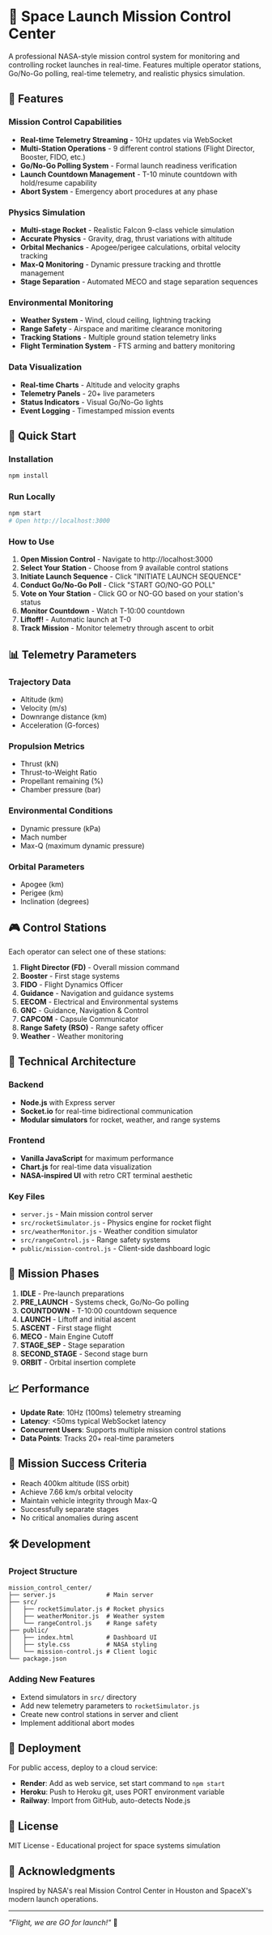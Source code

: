 # 🚀 Space Launch Mission Control Center

A professional NASA-style mission control system for monitoring and controlling rocket launches in real-time. Features multiple operator stations, Go/No-Go polling, real-time telemetry, and realistic physics simulation.

## 🎯 Features

### Mission Control Capabilities
- **Real-time Telemetry Streaming** - 10Hz updates via WebSocket
- **Multi-Station Operations** - 9 different control stations (Flight Director, Booster, FIDO, etc.)
- **Go/No-Go Polling System** - Formal launch readiness verification
- **Launch Countdown Management** - T-10 minute countdown with hold/resume capability
- **Abort System** - Emergency abort procedures at any phase

### Physics Simulation
- **Multi-stage Rocket** - Realistic Falcon 9-class vehicle simulation
- **Accurate Physics** - Gravity, drag, thrust variations with altitude
- **Orbital Mechanics** - Apogee/perigee calculations, orbital velocity tracking
- **Max-Q Monitoring** - Dynamic pressure tracking and throttle management
- **Stage Separation** - Automated MECO and stage separation sequences

### Environmental Monitoring
- **Weather System** - Wind, cloud ceiling, lightning tracking
- **Range Safety** - Airspace and maritime clearance monitoring
- **Tracking Stations** - Multiple ground station telemetry links
- **Flight Termination System** - FTS arming and battery monitoring

### Data Visualization
- **Real-time Charts** - Altitude and velocity graphs
- **Telemetry Panels** - 20+ live parameters
- **Status Indicators** - Visual Go/No-Go lights
- **Event Logging** - Timestamped mission events

## 🚀 Quick Start

### Installation
```bash
npm install
```

### Run Locally
```bash
npm start
# Open http://localhost:3000
```

### How to Use

1. **Open Mission Control** - Navigate to http://localhost:3000
2. **Select Your Station** - Choose from 9 available control stations
3. **Initiate Launch Sequence** - Click "INITIATE LAUNCH SEQUENCE"
4. **Conduct Go/No-Go Poll** - Click "START GO/NO-GO POLL"
5. **Vote on Your Station** - Click GO or NO-GO based on your station's status
6. **Monitor Countdown** - Watch T-10:00 countdown
7. **Liftoff!** - Automatic launch at T-0
8. **Track Mission** - Monitor telemetry through ascent to orbit

## 📊 Telemetry Parameters

### Trajectory Data
- Altitude (km)
- Velocity (m/s)
- Downrange distance (km)
- Acceleration (G-forces)

### Propulsion Metrics
- Thrust (kN)
- Thrust-to-Weight Ratio
- Propellant remaining (%)
- Chamber pressure (bar)

### Environmental Conditions
- Dynamic pressure (kPa)
- Mach number
- Max-Q (maximum dynamic pressure)

### Orbital Parameters
- Apogee (km)
- Perigee (km)
- Inclination (degrees)

## 🎮 Control Stations

Each operator can select one of these stations:

1. **Flight Director (FD)** - Overall mission command
2. **Booster** - First stage systems
3. **FIDO** - Flight Dynamics Officer
4. **Guidance** - Navigation and guidance systems
5. **EECOM** - Electrical and Environmental systems
6. **GNC** - Guidance, Navigation & Control
7. **CAPCOM** - Capsule Communicator
8. **Range Safety (RSO)** - Range safety officer
9. **Weather** - Weather monitoring

## 🔧 Technical Architecture

### Backend
- **Node.js** with Express server
- **Socket.io** for real-time bidirectional communication
- **Modular simulators** for rocket, weather, and range systems

### Frontend
- **Vanilla JavaScript** for maximum performance
- **Chart.js** for real-time data visualization
- **NASA-inspired UI** with retro CRT terminal aesthetic

### Key Files
- `server.js` - Main mission control server
- `src/rocketSimulator.js` - Physics engine for rocket flight
- `src/weatherMonitor.js` - Weather condition simulator
- `src/rangeControl.js` - Range safety systems
- `public/mission-control.js` - Client-side dashboard logic

## 🚨 Mission Phases

1. **IDLE** - Pre-launch preparations
2. **PRE_LAUNCH** - Systems check, Go/No-Go polling
3. **COUNTDOWN** - T-10:00 countdown sequence
4. **LAUNCH** - Liftoff and initial ascent
5. **ASCENT** - First stage flight
6. **MECO** - Main Engine Cutoff
7. **STAGE_SEP** - Stage separation
8. **SECOND_STAGE** - Second stage burn
9. **ORBIT** - Orbital insertion complete

## 📈 Performance

- **Update Rate**: 10Hz (100ms) telemetry streaming
- **Latency**: <50ms typical WebSocket latency
- **Concurrent Users**: Supports multiple mission control stations
- **Data Points**: Tracks 20+ real-time parameters

## 🎯 Mission Success Criteria

- Reach 400km altitude (ISS orbit)
- Achieve 7.66 km/s orbital velocity
- Maintain vehicle integrity through Max-Q
- Successfully separate stages
- No critical anomalies during ascent

## 🛠️ Development

### Project Structure
```
mission_control_center/
├── server.js              # Main server
├── src/
│   ├── rocketSimulator.js # Rocket physics
│   ├── weatherMonitor.js  # Weather system
│   └── rangeControl.js    # Range safety
├── public/
│   ├── index.html         # Dashboard UI
│   ├── style.css          # NASA styling
│   └── mission-control.js # Client logic
└── package.json
```

### Adding New Features
- Extend simulators in `src/` directory
- Add new telemetry parameters to `rocketSimulator.js`
- Create new control stations in server and client
- Implement additional abort modes

## 🚀 Deployment

For public access, deploy to a cloud service:
- **Render**: Add as web service, set start command to `npm start`
- **Heroku**: Push to Heroku git, uses PORT environment variable
- **Railway**: Import from GitHub, auto-detects Node.js

## 📝 License

MIT License - Educational project for space systems simulation

## 🙏 Acknowledgments

Inspired by NASA's real Mission Control Center in Houston and SpaceX's modern launch operations.

---

*"Flight, we are GO for launch!"* 🚀